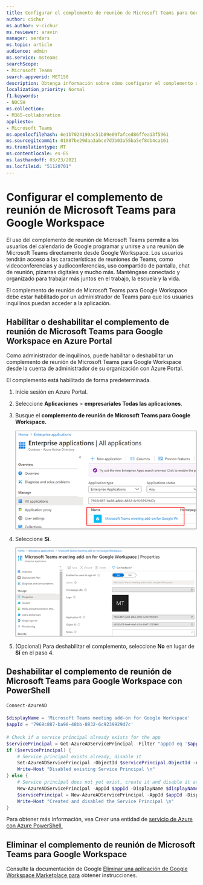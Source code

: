 ```yaml
---
title: Configurar el complemento de reunión de Microsoft Teams para Google Workspace
author: cichur
ms.author: v-cichur
ms.reviewer: aravin
manager: serdars
ms.topic: article
audience: admin
ms.service: msteams
searchScope:
- Microsoft Teams
search.appverid: MET150
description: Obtenga información sobre cómo configurar el complemento de reunión de Microsoft Teams para Google Workspace.
localization_priority: Normal
f1.keywords:
- NOCSH
ms.collection:
- M365-collaboration
appliesto:
- Microsoft Teams
ms.openlocfilehash: 6e1b7024190ac51b89e09fafced86ffea13f5961
ms.sourcegitcommit: 01087be29daa3abce7d3b03a55ba5ef8db4ca161
ms.translationtype: MT
ms.contentlocale: es-ES
ms.lasthandoff: 03/23/2021
ms.locfileid: "51120701"
---
```

# <a name="set-up-microsoft-teams-meeting-add-on-for-google-workspace"></a>Configurar el complemento de reunión de Microsoft Teams para Google Workspace

El uso del complemento de reunión de Microsoft Teams permite a los usuarios del calendario de Google programar y unirse a una reunión de Microsoft Teams directamente desde Google Workspace. Los usuarios tendrán acceso a las características de reuniones de Teams, como videoconferencias y audioconferencias, uso compartido de pantalla, chat de reunión, pizarras digitales y mucho más. Manténgase conectado y organizado para trabajar más juntos en el trabajo, la escuela y la vida.

El complemento de reunión de Microsoft Teams para Google Workspace debe estar habilitado por un administrador de Teams para que los usuarios inquilinos puedan acceder a la aplicación.

## <a name="enable-or-disable-microsoft-teams-meeting-add-on-for-google-workspace-in-the-azure-portal"></a>Habilitar o deshabilitar el complemento de reunión de Microsoft Teams para Google Workspace en Azure Portal

Como administrador de inquilinos, puede habilitar o deshabilitar un complemento de reunión de Microsoft Teams para Google Workspace desde la cuenta de administrador de su organización con Azure Portal.

El complemento está habilitado de forma predeterminada.

1. Inicie sesión en Azure Portal.

2. Seleccione **Aplicaciones**  >  **empresariales Todas las aplicaciones**.

3. Busque el **complemento de reunión de Microsoft Teams para Google Workspace.**

   ![Azure Portal que muestra todas las aplicaciones](media/aad-add-google-workspace.png)

4. Seleccione **Sí**.

   ![Azure Portal que muestra las propiedades del área de trabajo de Google](media/google-workspace-properties.png)

5. (Opcional) Para deshabilitar el complemento, seleccione **No** en lugar de **Sí** en el paso 4.

## <a name="disable-microsoft-teams-meeting-add-on-for-google-workspace-using-powershell"></a>Deshabilitar el complemento de reunión de Microsoft Teams para Google Workspace con PowerShell

```powershell
Connect-AzureAD

$displayName = 'Microsoft Teams meeting add-on for Google Workspace'
$appId = '7969c887-ba98-48bb-8832-6c9239929d7c'

# Check if a service principal already exists for the app
$servicePrincipal = Get-AzureADServicePrincipal -Filter "appId eq '$appId'"
if ($servicePrincipal) {
    # Service principal exists already, disable it
    Set-AzureADServicePrincipal -ObjectId $servicePrincipal.ObjectId -AccountEnabled $false
    Write-Host "Disabled existing Service Principal \n"
} else {
    # Service principal does not yet exist, create it and disable it at the same time
    New-AzureADServicePrincipal -AppId $appId -DisplayName $displayName
    $servicePrincipal = New-AzureADServicePrincipal -AppId $appId -DisplayName $displayName -AccountEnabled $false
    Write-Host "Created and disabled the Service Principal \n"
}
```

Para obtener más información, vea Crear una entidad de [servicio de Azure con Azure PowerShell.](/powershell/azure/create-azure-service-principal-azureps?view=azps-5.0.0)

## <a name="delete-the-microsoft-teams-meeting-add-on-for-google-workspace"></a>Eliminar el complemento de reunión de Microsoft Teams para Google Workspace

Consulte la documentación de Google [Eliminar una aplicación de Google Workspace Marketplace para](https://support.google.com/a/answer/6216211?hl=en) obtener instrucciones.